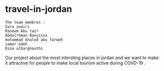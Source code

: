 # travel-in-jordan

```
The team membres :
Sara zwairi
Raneem Abu tair
Abdalrhman Banyissa
mohammad khaled abu farweh
samer odeh
Dina albarghouthi
```

Our project about the most intersting places in jordan and we want to make it attractive for people to make local tourism active during COVD-19 .
